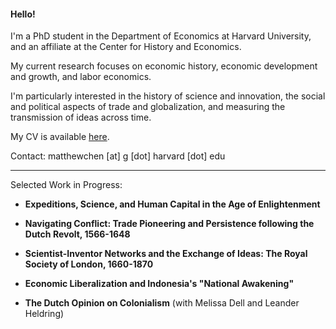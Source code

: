 #### Hello!

I'm a PhD student in the Department of Economics at Harvard University, and an affiliate at the Center for History and Economics.

My current research focuses on economic history, economic development and growth, and labor economics.

I'm particularly interested in the history of science and innovation, the social and political aspects of trade and globalization, and measuring the transmission of ideas across time.

My CV is available [here](https://matthewleechen.github.io/cv/MLC_CV_31_Aug_2023.pdf).



Contact: matthewchen [at] g [dot] harvard [dot] edu 

--------

Selected Work in Progress:

- **Expeditions, Science, and Human Capital in the Age of Enlightenment**

- **Navigating Conflict: Trade Pioneering and Persistence following the Dutch Revolt, 1566-1648**

- **Scientist-Inventor Networks and the Exchange of Ideas: The Royal Society of London, 1660-1870**

- **Economic Liberalization and Indonesia's "National Awakening"**

- **The Dutch Opinion on Colonialism** (with Melissa Dell and Leander Heldring)
